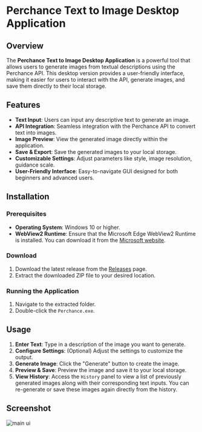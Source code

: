 # Perchance Text to Image Desktop Application

## Overview

The **Perchance Text to Image Desktop Application** is a powerful tool that allows users to generate images from textual descriptions using the Perchance API. This desktop version provides a user-friendly interface, making it easier for users to interact with the API, generate images, and save them directly to their local storage.

## Features

- **Text Input**: Users can input any descriptive text to generate an image.
- **API Integration**: Seamless integration with the Perchance API to convert text into images.
- **Image Preview**: View the generated image directly within the application.
- **Save & Export**: Save the generated images to your local storage.
- **Customizable Settings**: Adjust parameters like style, image resolution, guidance scale.
- **User-Friendly Interface**: Easy-to-navigate GUI designed for both beginners and advanced users.

## Installation

### Prerequisites

- **Operating System**: Windows 10 or higher.
- **WebView2 Runtime**: Ensure that the Microsoft Edge WebView2 Runtime is installed. You can download it from the [Microsoft website](https://developer.microsoft.com/en-us/microsoft-edge/webview2/).

### Download

1. Download the latest release from the [Releases]([https://github.com/manh9011/PerchanceT2I-Desktop/releases) page.
2. Extract the downloaded ZIP file to your desired location.

### Running the Application

1. Navigate to the extracted folder.
2. Double-click the `Perchance.exe`.

## Usage

1. **Enter Text**: Type in a description of the image you want to generate.
2. **Configure Settings**: (Optional) Adjust the settings to customize the output.
3. **Generate Image**: Click the "Generate" button to create the image.
4. **Preview & Save**: Preview the image and save it to your local storage.
5. **View History**: Access the `History` panel to view a list of previously generated images along with their corresponding text inputs. You can re-generate or save these images again directly from the history.

## Screenshot
![main ui](https://github.com/manh9011/PerchanceT2I-Desktop/blob/master/assets/main_ui.PNG?raw=true)

